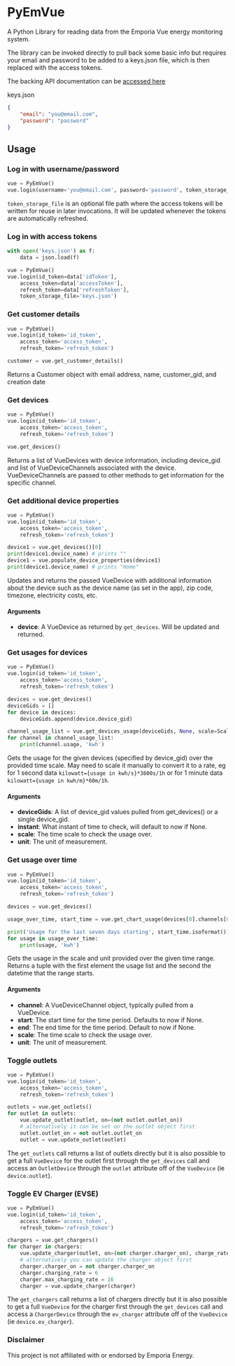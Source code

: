 # PyEmVue

A Python Library for reading data from the Emporia Vue energy monitoring system.

The library can be invoked directly to pull back some basic info but requires your email and password to be added to a keys.json file, which is then replaced with the access tokens.

The backing API documentation can be [accessed here](https://github.com/magico13/PyEmVue/blob/master/api_docs.md)

keys.json

```json
{
    "email": "you@email.com",
    "password": "password"
}
```

## Usage

### Log in with username/password

```python
vue = PyEmVue()
vue.login(username='you@email.com', password='password', token_storage_file='keys.json')
```

`token_storage_file` is an optional file path where the access tokens will be written for reuse in later invocations. It will be updated whenever the tokens are automatically refreshed.

### Log in with access tokens

```python
with open('keys.json') as f:
    data = json.load(f)

vue = PyEmVue()
vue.login(id_token=data['idToken'],
    access_token=data['accessToken'],
    refresh_token=data['refreshToken'],
    token_storage_file='keys.json')
```

### Get customer details

```python
vue = PyEmVue()
vue.login(id_token='id_token',
    access_token='access_token',
    refresh_token='refresh_token')

customer = vue.get_customer_details()
```

Returns a Customer object with email address, name, customer_gid, and creation date

### Get devices

```python
vue = PyEmVue()
vue.login(id_token='id_token',
    access_token='access_token',
    refresh_token='refresh_token')

vue.get_devices()
```

Returns a list of VueDevices with device information, including device_gid and list of VueDeviceChannels associated with the device. VueDeviceChannels are passed to other methods to get information for the specific channel.

### Get additional device properties

```python
vue = PyEmVue()
vue.login(id_token='id_token',
    access_token='access_token',
    refresh_token='refresh_token')

device1 = vue.get_devices()[0]
print(device1.device_name) # prints ""
device1 = vue.populate_device_properties(device1)
print(device1.device_name) # prints "Home"
```

Updates and returns the passed VueDevice with additional information about the device such as the device name (as set in the app), zip code, timezone, electricity costs, etc.

#### Arguments

- **device**: A VueDevice as returned by `get_devices`. Will be updated and returned.

### Get usages for devices

```python
vue = PyEmVue()
vue.login(id_token='id_token',
    access_token='access_token',
    refresh_token='refresh_token')

devices = vue.get_devices()
deviceGids = []
for device in devices:
    deviceGids.append(device.device_gid)

channel_usage_list = vue.get_devices_usage(deviceGids, None, scale=Scale.DAY.value, unit=Unit.KWH.value)
for channel in channel_usage_list:
    print(channel.usage, 'kwh')
```

Gets the usage for the given devices (specified by device_gid) over the provided time scale. May need to scale it manually to convert it to a rate, eg for 1 second data `kilowatt={usage in kwh/s}*3600s/1h` or for 1 minute data `kilowatt={usage in kwh/m}*60m/1h`.

#### Arguments

- **deviceGids**: A list of device_gid values pulled from get_devices() or a single device_gid.
- **instant**: What instant of time to check, will default to now if None.
- **scale**: The time scale to check the usage over.
- **unit**: The unit of measurement.

### Get usage over time

```python
vue = PyEmVue()
vue.login(id_token='id_token',
    access_token='access_token',
    refresh_token='refresh_token')

devices = vue.get_devices()

usage_over_time, start_time = vue.get_chart_usage(devices[0].channels[0], datetime.datetime.utcnow()-datetime.timedelta(days=7), datetime.datetime.utcnow(), scale=Scale.DAY.value, unit=Unit.KWH.value)

print('Usage for the last seven days starting', start_time.isoformat())
for usage in usage_over_time:
    print(usage, 'kwh')
```

Gets the usage in the scale and unit provided over the given time range. Returns a tuple with the first element the usage list and the second the datetime that the range starts.

#### Arguments

- **channel**: A VueDeviceChannel object, typically pulled from a VueDevice.
- **start**: The start time for the time period. Defaults to now if None.
- **end**: The end time for the time period. Default to now if None.
- **scale**: The time scale to check the usage over.
- **unit**: The unit of measurement.

### Toggle outlets

```python
vue = PyEmVue()
vue.login(id_token='id_token',
    access_token='access_token',
    refresh_token='refresh_token')

outlets = vue.get_outlets()
for outlet in outlets:
    vue.update_outlet(outlet, on=(not outlet.outlet_on))
    # alternatively it can be set on the outlet object first
    outlet.outlet_on = not outlet.outlet_on
    outlet = vue.update_outlet(outlet)
```

The `get_outlets` call returns a list of outlets directly but it is also possible to get a full `VueDevice` for the outlet first through the `get_devices` call and access an `OutletDevice` through the `outlet` attribute off of the `VueDevice` (ie `device.outlet`).

### Toggle EV Charger (EVSE)

```python
vue = PyEmVue()
vue.login(id_token='id_token',
    access_token='access_token',
    refresh_token='refresh_token')

chargers = vue.get_chargers()
for charger in chargers:
    vue.update_charger(outlet, on=(not charger.charger_on), charge_rate=charger.max_charging_rate)
    # alternatively you can update the charger object first
    charger.charger_on = not charger.charger_on
    charger.charging_rate = 6
    charger.max_charging_rate = 16
    charger = vue.update_charger(charger)
```

The `get_chargers` call returns a list of chargers directly but it is also possible to get a full `VueDevice` for the charger first through the `get_devices` call and access a `ChargerDevice` through the `ev_charger` attribute off of the `VueDevice` (ie `device.ev_charger`).


### Disclaimer

This project is not affiliated with or endorsed by Emporia Energy.
